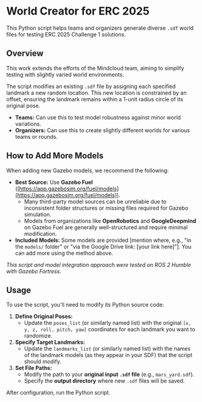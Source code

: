 # World Creator for ERC 2025

This Python script helps teams and organizers generate diverse `.sdf` world files for testing ERC 2025 Challenge 1 solutions.

## Overview

This work extends the efforts of the Mindcloud team, aiming to simplify testing with slightly varied world environments.

The script modifies an existing `.sdf` file by assigning each specified landmark a new random location. This new location is constrained by an offset, ensuring the landmark remains within a 1-unit radius circle of its original pose.

*   **Teams:** Can use this to test model robustness against minor world variations.
*   **Organizers:** Can use this to create slightly different worlds for various teams or rounds.

## How to Add More Models

When adding new Gazebo models, we recommend the following:

*   **Best Source:** Use **Gazebo Fuel** ([https://app.gazebosim.org/fuel/models](https://app.gazebosim.org/fuel/models)).
    *   Many third-party model sources can be unreliable due to inconsistent folder structures or missing files required for Gazebo simulation.
    *   Models from organizations like **OpenRobotics** and **GoogleDeepmind** on Gazebo Fuel are generally well-structured and require minimal modification.
*   **Included Models:** Some models are provided [mention where, e.g., "in the `models/` folder" or "via the Google Drive link: [your link here]"]. You can add more using the method above.

*This script and model integration approach were tested on ROS 2 Humble with Gazebo Fortress.*

## Usage

To use the script, you'll need to modify its Python source code:

1.  **Define Original Poses:**
    *   Update the `poses_list` (or similarly named list) with the original `[x, y, z, roll, pitch, yaw]` coordinates for each landmark you want to randomize.
2.  **Specify Target Landmarks:**
    *   Update the `landmarks_list` (or similarly named list) with the names of the landmark models (as they appear in your SDF) that the script should modify.
3.  **Set File Paths:**
    *   Modify the path to your **original input `.sdf` file** (e.g., `mars_yard.sdf`).
    *   Specify the **output directory** where new `.sdf` files will be saved.

After configuration, run the Python script.

